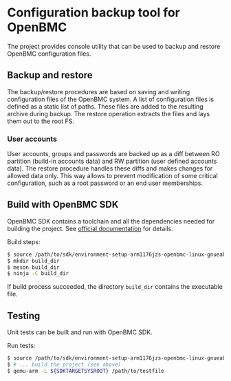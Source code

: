 # Configuration backup tool for OpenBMC
The project provides console utility that can be used to backup and restore
OpenBMC configuration files.

## Backup and restore
The backup/restore procedures are based on saving and writing configuration
files of the OpenBMC system.
A list of configuration files is defined as a static list of paths. These files
are added to the resulting archive during backup.
The restore operation extracts the files and lays them out to the root FS.

### User accounts
User accounts, groups and passwords are backed up as a diff between RO partition
(build-in accounts data) and RW partition (user defined accounts data).
The restore procedure handles these diffs and makes changes for allowed data
only.
This way allows to prevent modification of some critical configuration, such as
a root password or an end user memberships.

## Build with OpenBMC SDK
OpenBMC SDK contains a toolchain and all the dependencies needed for building
the project.
See [official documentation](https://github.com/openbmc/docs/blob/master/development/dev-environment.md#download-and-install-sdk) for details.

Build steps:
```sh
$ source /path/to/sdk/environment-setup-arm1176jzs-openbmc-linux-gnueabi
$ mkdir build_dir
$ meson build_dir
$ ninja -C build_dir
```
If build process succeeded, the directory `build_dir` contains the executable
file.

## Testing
Unit tests can be built and run with OpenBMC SDK.

Run tests:
```sh
$ source /path/to/sdk/environment-setup-arm1176jzs-openbmc-linux-gnueabi
$ # ... build the project (see above)
$ qemu-arm -L ${SDKTARGETSYSROOT} /path/to/testfile
```
